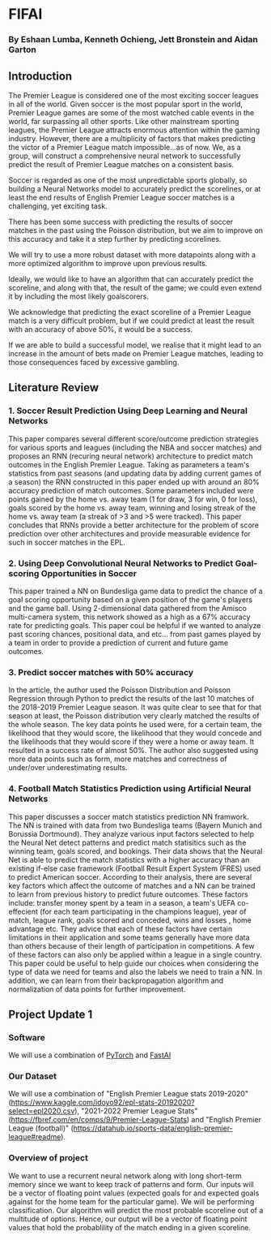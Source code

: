 # FIFAI

### By Eshaan Lumba, Kenneth Ochieng, Jett Bronstein and Aidan Garton

## Introduction

The Premier League is considered one of the most exciting soccer leagues in all of the world. Given soccer is the most popular sport in the world, Premier League games are some of the most watched cable events in the world, far surpassing all other sports. Like other mainstream sporting leagues, the Premier League attracts enormous attention within the gaming industry. However, there are a multiplicity of factors that makes predicting the victor of a Premier League match impossible...as of now. We, as a group, will construct a comprehensive neural network to successfully predict the result of Premier League matches on a consistent basis.

Soccer is regarded as one of the most unpredictable sports globally, so building a Neural Networks model to accurately predict the scorelines, or at least the end results of English Premier League soccer matches is a challenging, yet exciting task. 

There has been some success with predicting the results of soccer matches in the past using the Poisson distribution, but we aim to improve on this accuracy and take it a step further by predicting scorelines. 

We will try to use a more robust dataset with more datapoints along with a more optimized algorithm to improve upon previous results. 

Ideally, we would like to have an algorithm that can accurately predict the scoreline, and along with that, the result of the game; we could even extend it by including the most likely goalscorers. 

We acknowledge that predicting the exact scoreline of a Premier League match is a very difficult problem, but if we could predict at least the result with an accuracy of above 50%, it would be a success. 

If we are able to build a successful model, we realise that it might lead to an increase in the amount of bets made on Premier League matches, leading to those consequences faced by excessive gambling. 

## Literature Review

### 1. Soccer Result Prediction Using Deep Learning and Neural Networks
This paper compares several different score/outcome prediction strategies for various sports and leagues (including the NBA and soccer matches) and proposes an RNN (recuring neural network) architecture to predict match outcomes in the English Premier League. Taking as parameters a team's statistics from past seasons (and updating data by adding current games of a season) the RNN constructed in this paper ended up with around an 80% accuracy prediction of match outcomes. Some parameters included were points gained by the home vs. away team (1 for draw, 3 for win, 0 for loss), goals scored by the home vs. away team, winning and losing streak of the home vs. away team (a streak of >3 and >5 were tracked). This paper concludes that RNNs provide a better architecture for the problem of score prediction over other architectures and provide measurable evidence for such in soccer matches in the EPL. 

### 2. Using Deep Convolutional Neural Networks to Predict Goal-scoring Opportunities in Soccer
This paper trained a NN on Bundesliga game data to predict the chance of a goal scoring opportunity based on a given position of the game's players and the game ball. Using 2-dimensional data gathered from the Amisco multi-camera system, this network showed as a high as a 67% accuracy rate for predicting goals. This paper coul be helpful if we wanted to analyze past scoring chances, positional data, and etc... from past games played by a team in order to provide a prediction of current and future game outcomes.

### 3. Predict soccer matches with 50% accuracy
In the article, the author used the Poisson Distribution and Poisson Regression through Python to predict the results of the last 10 matches of the 2018-2019 Premier League season. It was quite clear to see that for that season at least, the Poisson distribution very clearly matched the results of the whole season. The key data points he used were, for a certain team, the likelihood that they would score, the likelihood that they would concede and the likelihoods that they would score if they were a home or away team. It resulted in a success rate of almost 50%. The author also suggested using more data points such as form, more matches and correctness of under/over underestimating results.

### 4. Football Match Statistics Prediction using Artificial Neural Networks
This paper discusses a soccer match statistics prediction NN framwork. The NN is trained with data from two Bundesliga teams (Bayern Munich and Borussia Dortmound). They analyze various input factors selected to help the Neural Net detect patterns and predict match statisitics such as the winning team, goals scored, and bookings. Their data shows that the Neural Net is able to predict the match statistics with a higher accuracy than an existing if-else case framework (Football Result Expert System (FRES) used to predict American soccer. According to their analysis, there are several key factors which affect the outcome of matches and a NN can be trained to learn from previous history to predict future outcomes. These factors include: transfer money spent by a team in a season, a team's UEFA co-effecient (for each team participating in the champions league), year of match, league rank, goals scored and conceded,  wins and losses , home advantage etc. They advice that each of these factors have certain limitations in their application and some teams generally have more data than others because of their length of participation in competitions. A few of these factors can also only be applied within a league in a single country. This paper could be useful to help guide our choices when considering the type of data we need for teams and also the labels we need to train a NN. In addition, we can learn from their backpropagation algorithm and normalization of data points for further improvement. 

## Project Update 1

### Software
We will use a combination of [PyTorch](https://pytorch.org/) and [FastAI](https://docs.fast.ai/)

### Our Dataset
We will use a combination of "English Premier League stats 2019-2020" (https://www.kaggle.com/idoyo92/epl-stats-20192020?select=epl2020.csv), "2021-2022 Premier League Stats" (https://fbref.com/en/comps/9/Premier-League-Stats) and "English Premier League (football)" (https://datahub.io/sports-data/english-premier-league#readme).

### Overview of project
We want to use a recurrent neural network along with long short-term memory since we want to keep track of patterns and form. Our inputs will be a vector of floating point values (expected goals for and expected goals against for the home team for the particular game). We will be performing classification. Our algorithm will predict the most probable scoreline out of a multitude of options. Hence, our output will be a vector of floating point values that hold the probablility of the match ending in a given scoreline. 




